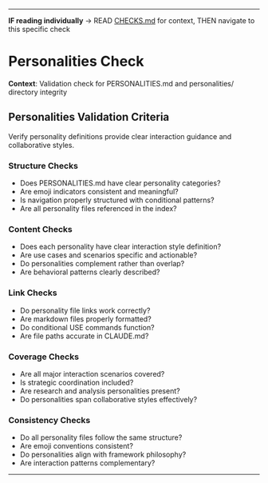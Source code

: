 ---

**IF reading individually** → READ [CHECKS.md](../CHECKS.md#quality-checks) for context, THEN navigate to this specific check


# Personalities Check

**Context**: Validation check for PERSONALITIES.md and personalities/ directory integrity

## Personalities Validation Criteria

Verify personality definitions provide clear interaction guidance and collaborative styles.

### Structure Checks
- Does PERSONALITIES.md have clear personality categories?
- Are emoji indicators consistent and meaningful?
- Is navigation properly structured with conditional patterns?
- Are all personality files referenced in the index?

### Content Checks
- Does each personality have clear interaction style definition?
- Are use cases and scenarios specific and actionable?
- Do personalities complement rather than overlap?
- Are behavioral patterns clearly described?

### Link Checks
- Do personality file links work correctly?
- Are markdown files properly formatted?
- Do conditional USE commands function?
- Are file paths accurate in CLAUDE.md?

### Coverage Checks
- Are all major interaction scenarios covered?
- Is strategic coordination included?
- Are research and analysis personalities present?
- Do personalities span collaborative styles effectively?

### Consistency Checks
- Do all personality files follow the same structure?
- Are emoji conventions consistent?
- Do personalities align with framework philosophy?
- Are interaction patterns complementary?

---